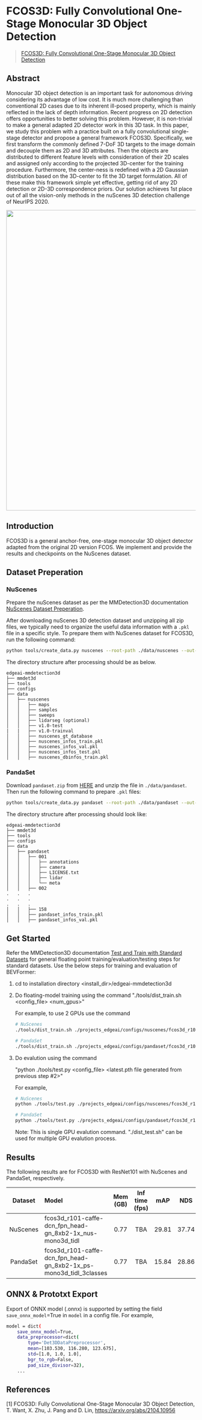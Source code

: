 # FCOS3D: Fully Convolutional One-Stage Monocular 3D Object Detection

> [FCOS3D: Fully Convolutional One-Stage Monocular 3D Object Detection](https://arxiv.org/abs/2104.10956)

<!-- [ALGORITHM] -->

## Abstract

Monocular 3D object detection is an important task for autonomous driving considering its advantage of low cost. It is much more challenging than conventional 2D cases due to its inherent ill-posed property, which is mainly reflected in the lack of depth information. Recent progress on 2D detection offers opportunities to better solving this problem. However, it is non-trivial to make a general adapted 2D detector work in this 3D task. In this paper, we study this problem with a practice built on a fully convolutional single-stage detector and propose a general framework FCOS3D. Specifically, we first transform the commonly defined 7-DoF 3D targets to the image domain and decouple them as 2D and 3D attributes. Then the objects are distributed to different feature levels with consideration of their 2D scales and assigned only according to the projected 3D-center for the training procedure. Furthermore, the center-ness is redefined with a 2D Gaussian distribution based on the 3D-center to fit the 3D target formulation. All of these make this framework simple yet effective, getting rid of any 2D detection or 2D-3D correspondence priors. Our solution achieves 1st place out of all the vision-only methods in the nuScenes 3D detection challenge of NeurIPS 2020.

<div align=center>
<img src="https://user-images.githubusercontent.com/30491025/143856739-93b7c4ff-e116-4824-8cc3-8cf1a433a84c.png" width="800"/>
</div>

## Introduction


FCOS3D is a general anchor-free, one-stage monocular 3D object detector adapted from the original 2D version FCOS. We implement and provide the results and checkpoints on the NuScenes dataset. 

## Dataset Preperation

### NuScenes

Prepare the nuScenes dataset as per the MMDetection3D documentation [NuScenes Dataset Preperation](../../docs/en/advanced_guides/datasets/nuscenes.md). 

After downloading nuScenes 3D detection dataset and unzipping all zip files, we typically need to organize the useful data information with a `.pkl` file in a specific style. To prepare them with NuScenes dataset for FCOS3D, run the following command:

```bash
python tools/create_data.py nuscenes --root-path ./data/nuscenes --out-dir ./data/nuscenes --extra-tag nuscenes
```

The directory structure after processing should be as below.

```
edgeai-mmdetection3d
├── mmdet3d
├── tools
├── configs
├── data
│   ├── nuscenes
│   │   ├── maps
│   │   ├── samples
│   │   ├── sweeps
│   │   ├── lidarseg (optional)
│   │   ├── v1.0-test
|   |   ├── v1.0-trainval
│   │   ├── nuscenes_gt_database
│   │   ├── nuscenes_infos_train.pkl
│   │   ├── nuscenes_infos_val.pkl
│   │   ├── nuscenes_infos_test.pkl
│   │   ├── nuscenes_dbinfos_train.pkl
```

### PandaSet

Download `pandaset.zip` from [HERE](https://huggingface.co/datasets/georghess/pandaset/tree/main) and unzip the file in `./data/pandaset`. Then run the following command to prepare `.pkl` files:

```bash
python tools/create_data.py pandaset --root-path ./data/pandaset --out-dir ./data/pandaset --extra-tag pandaset
```

The directory structure after processing should look like:

```
edgeai-mmdetection3d
├── mmdet3d
├── tools
├── configs
├── data
│   ├── pandaset
│   │   ├── 001
│   │   │   ├── annotations
│   │   │   ├── camera
│   │   │   ├── LICENSE.txt
│   │   │   ├── lidar
│   │   │   └── meta
│   │   ├── 002 
.   .   .
.   .   .
.   .   .
│   │   ├── 158
│   │   ├── pandaset_infos_train.pkl
│   │   ├── pandaset_infos_val.pkl
```

## Get Started

Refer the MMDetection3D documentation [Test and Train with Standard Datasets](../../docs/en/user_guides/train_test.md) for general floating point training/evaluation/testing steps for standard datasets. Use the below steps for training and evaluation of BEVFormer:

1. cd to installation directory <install_dir>/edgeai-mmdetection3d

2. Do floating-model training using the command 
    "./tools/dist_train.sh <config_file> <num_gpus>"

    For example, to use 2 GPUs use the command
    ```bash
    # NuScenes
    ./tools/dist_train.sh ./projects_edgeai/configs/nuscenes/fcos3d_r101-caffe-dcn_fpn_head-gn_8xb2-1x_nus-mono3d_tidl.py 2

    # PandaSet
    ./tools/dist_train.sh ./projects_edgeai/configs/pandaset/fcos3d_r101-caffe-dcn_fpn_head-gn_8xb2-1x_ps-mono3d_tidl.py 2
    ```

3.  Do evalution using the command 

    "python ./tools/test.py  <config_file> <latest.pth file generated from previous step #2>" 

    For example,

    ```bash
    # NuScenes
    python ./tools/test.py ./projects_edgeai/configs/nuscenes/fcos3d_r101-caffe-dcn_fpn_head-gn_8xb2-1x_nus-mono3d_tidl.py ./work_dirs/fcos3d_r101-caffe-dcn_fpn_head-gn_8xb2-1x_nus-mono3d_tidl/epoch_12.pth

    # PandaSet
    python ./tools/test.py ./projects_edgeai/configs/pandaset/fcos3d_r101-caffe-dcn_fpn_head-gn_8xb2-1x_ps-mono3d_tidl_3classes.py ./work_dirs/fcos3d_r101-caffe-dcn_fpn_head-gn_8xb2-1x_ps-mono3d_tidl_3classes/epoch_12.pth
    ```
    Note: This is single GPU evalution command. "./dist_test.sh" can be used for multiple GPU evalution process.


## Results

The following results are for FCOS3D with ResNet101 with NuScenes and PandaSet, respectively.

|  Dataset  |                    Model                                           | Mem (GB) | Inf time (fps) | mAP    | NDS   |
|:---------:| :----------------------------------------------------------------- | :------: | :------------: | :---:  | :--:  |
| NuScenes  | fcos3d_r101-caffe-dcn_fpn_head-gn_8xb2-1x_nus-mono3d_tidl          |   0.77   |       TBA      | 29.81  | 37.74 | 
| PandaSet  | fcos3d_r101-caffe-dcn_fpn_head-gn_8xb2-1x_ps-mono3d_tidl_3classes  |   0.77   |       TBA      | 15.84  | 28.86 | 

<!-- 
## 3D Object Detection Model Zoo

Complexity and Accuracy report of several trained models is available at the [3D Detection Model Zoo](../../docs/det3d_modelzoo.md) 


## Quantization
This tutorial explains more about quantization and how to do [Quantization Aware Training (QAT)](../../docs/det3d_quantization.md) of detection models.
-->

## ONNX & Prototxt Export

Export of ONNX model (.onnx) is supported by setting the field `save_onnx_model`=True in `model` in a config file. For example,

```bash
model = dict(
    save_onnx_model=True,
    data_preprocessor=dict(
        type='Det3DDataPreprocessor',
        mean=[103.530, 116.280, 123.675],
        std=[1.0, 1.0, 1.0],
        bgr_to_rgb=False,
        pad_size_divisor=32),
    ...
```
## References

[1] FCOS3D: Fully Convolutional One-Stage Monocular 3D Object Detection, T. Want, X. Zhu, J. Pang and D. Lin, https://arxiv.org/abs/2104.10956
